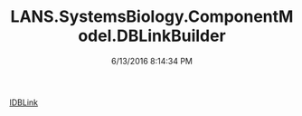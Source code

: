 ﻿---
title: LANS.SystemsBiology.ComponentModel.DBLinkBuilder
date: 6/13/2016 8:14:34 PM
---

[IDBLink](T-LANS.SystemsBiology.ComponentModel.DBLinkBuilder.IDBLink.html)
